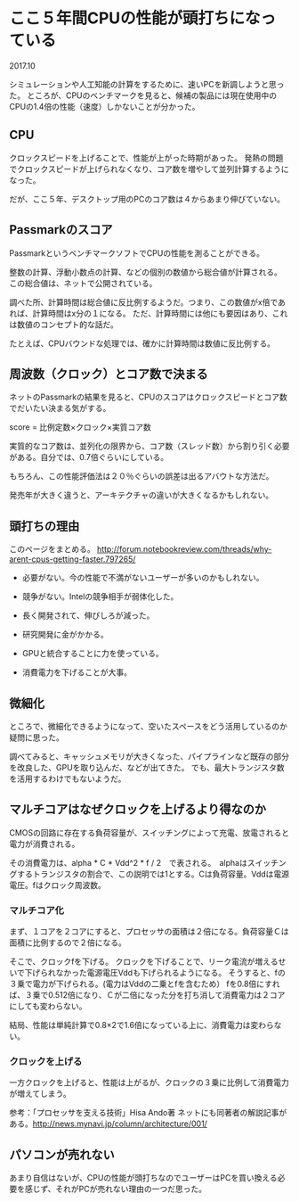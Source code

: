 # ここ５年間CPUの性能が頭打ちになっている
2017.10

シミュレーションや人工知能の計算をするために、速いPCを新調しようと思った。
ところが、CPUのベンチマークを見ると、候補の製品には現在使用中のCPUの1.4倍の性能（速度）しかないことが分かった。

## CPU

クロックスピードを上げることで、性能が上がった時期があった。
発熱の問題でクロックスピードが上げられなくなり、コア数を増やして並列計算するようになった。

だが、ここ５年、デスクトップ用のPCのコア数は４からあまり伸びていない。

## Passmarkのスコア

PassmarkというベンチマークソフトでCPUの性能を測ることができる。

整数の計算、浮動小数点の計算、などの個別の数値から総合値が計算される。
この総合値は、ネットで公開されている。

調べた所、計算時間は総合値に反比例するようだ。つまり、この数値がx倍であれば、計算時間はx分の１になる。
ただ、計算時間には他にも要因はあり、これは数値のコンセプト的な話だ。

たとえば、CPUバウンドな処理では、確かに計算時間は数値に反比例する。


## 周波数（クロック）とコア数で決まる

ネットのPassmarkの結果を見ると、CPUのスコアはクロックスピードとコア数でだいたい決まる気がする。

score = 比例定数×クロック×実質コア数

実質的なコア数は、並列化の限界から、コア数（スレッド数）から割り引く必要がある。自分では、0.7倍ぐらいにしている。

もちろん、この性能評価法は２０％ぐらいの誤差は出るアバウトな方法だ。

発売年が大きく違うと、アーキテクチャの違いが大きくなるかもしれない。

## 頭打ちの理由

このページをまとめる。
http://forum.notebookreview.com/threads/why-arent-cpus-getting-faster.797265/

- 必要がない。今の性能で不満がないユーザーが多いのかもしれない。

- 競争がない。Intelの競争相手が弱体化した。

- 長く開発されて、伸びしろが減った。

- 研究開発に金がかかる。

- GPUと統合することに力を使っている。

- 消費電力を下げることが大事。

## 微細化

ところで、微細化できるようになって、空いたスペースをどう活用しているのか疑問に思った。

調べてみると、キャッシュメモリが大きくなった、パイプラインなど既存の部分を改良した、GPUを取り込んだ、などが出てきた。
でも、最大トランジスタ数を活用するわけでもないようだ。

## マルチコアはなぜクロックを上げるより得なのか

CMOSの回路に存在する負荷容量が、スイッチングによって充電、放電されると電力が消費される。

その消費電力は、alpha * C * Vdd^2 * f / 2　で表される。　alphaはスイッチングするトランジスタの割合で、この説明では1とする。Cは負荷容量。Vddは電源電圧。fはクロック周波数。

### マルチコア化

まず、１コアを２コアにすると、プロセッサの面積は２倍になる。負荷容量Ｃは面積に比例するので２倍になる。

そこで、クロックfを下げる。
クロックを下げることで、リーク電流が増えるせいで下げられなかった電源電圧Vddも下げられるようになる。
そうすると、fの３乗で電力が下げられる。(電力はVddの二乗とfを含むため）
fを0.8倍にすれば、３乗で0.512倍になり、Ｃが二倍になった分を打ち消して消費電力は２コアにしても変わらない。

結局、性能は単純計算で0.8×2で1.6倍になっている上に、消費電力は変わらない。

### クロックを上げる

一方クロックを上げると、性能は上がるが、クロックの３乗に比例して消費電力が増えてしまう。

参考：「プロセッサを支える技術」Hisa Ando著
ネットにも同著者の解説記事がある。http://news.mynavi.jp/column/architecture/001/

## パソコンが売れない

あまり自信はないが、CPUの性能が頭打ちなのでユーザーはPCを買い換える必要を感じず、それがPCが売れない理由の一つだ思った。
